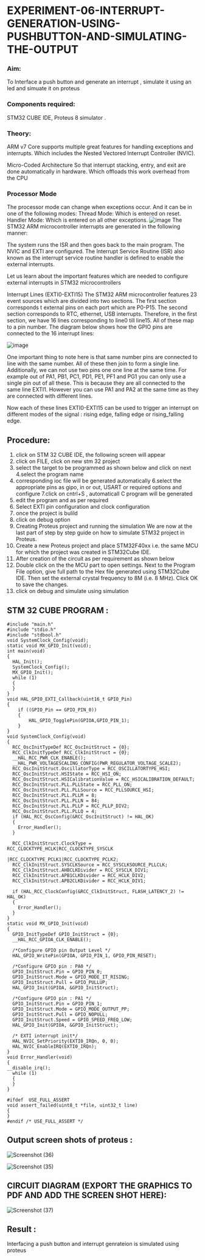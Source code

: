 # EXPERIMENT-06-INTERRUPT-GENERATION-USING-PUSHBUTTON-AND-SIMULATING-THE-OUTPUT

### Aim:
To Interface a push button and generate an interrupt , simulate it using an led and simuate it on  proteus 

### Components required:
STM32 CUBE IDE, Proteus 8 simulator .

### Theory:

ARM v7 Core supports multiple great features for handling exceptions and interrupts. Which includes the Nested Vectored Interrupt Controller (NVIC).

Micro-Coded Architecture So that interrupt stacking, entry, and exit are done automatically in hardware. Which offloads this work overhead from the CPU
### Processor Mode

The processor mode can change when exceptions occur. And it can be in one of the following modes:
Thread Mode: Which is entered on reset.
Handler Mode: Which is entered on all other exceptions.
![image](https://github.com/vasanthkumarch/EXPERIMENT-06-INTERRUPT-GENERATION-USING-PUSHBUTTON-AND-SIMULATING-THE-OUTPUT-/assets/36288975/4f52f2d6-4cdb-4315-b2b2-b55dc1639c43)
The STM32 ARM microcontroller interrupts are generated in the following manner:

The system runs the ISR and then goes back to the main program. The NVIC and EXTI are configured. The Interrupt Service Routine (ISR) also known as the interrupt service routine handler is defined to enable the external interrupts.

Let us learn about the important features which are needed to configure external interrupts in STM32 microcontrollers

Interrupt Lines (EXTI0-EXTI15)
The STM32 ARM microcontroller features 23 event sources which are divided into two sections. The first section corresponds t external pins on each port which are P0-P15. The second section corresponds to RTC, ethernet, USB interrupts. Therefore, in the first section, we have 16 lines corresponding to line0 till line15. All of these map to a pin number.
The diagram below shows how the GPIO pins are connected to the 16 interrupt lines:

![image](https://github.com/vasanthkumarch/EXPERIMENT-06-INTERRUPT-GENERATION-USING-PUSHBUTTON-AND-SIMULATING-THE-OUTPUT-/assets/36288975/3e1ededb-144c-4103-a64e-9132b7e06e1b)

One important thing to note here is that same number pins are connected to line with the same number. All of these then join to form a single line. Additionally, we can not use two pins one one line at the same time. For example out of PA1, PB1, PC1, PD1, PE1, PF1 and PG1 you can only use a single pin out of all these. This is because they are all connected to the same line EXTI1. However you can use PA1 and PA2 at the same time as they are connected with different lines.

Now each of these lines EXTI0-EXTI15 can be used to trigger an interrupt on different modes of the signal : rising edge, falling edge or rising_falling edge.
## Procedure:
 1. click on STM 32 CUBE IDE, the following screen will appear 
 2. click on FILE, click on new stm 32 project 
3. select the target to be programmed  as shown below and click on next
4.select the program name 
5. corresponding ioc file will be generated automatically 
6.select the appropriate pins as gipo, in or out, USART or required options and configure 
7.click on cntrl+S , automaticall C program will be generated 
8. edit the program and as per required
9. Select EXTI pin configuration and clock configuration 
10. once the project is bulild 
11. click on debug option 
12.  Creating Proteus project and running the simulation
We are now at the last part of step by step guide on how to simulate STM32 project in Proteus.
13. Create a new Proteus project and place STM32F40xx i.e. the same MCU for which the project was created in STM32Cube IDE. 
14. After creation of the circuit as per requirement as shown below 
14. Double click on the the MCU part to open settings. Next to the Program File option, give full path to the Hex file generated using STM32Cube IDE. Then set the external crystal frequency to 8M (i.e. 8 MHz). Click OK to save the changes.
15. click on debug and simulate using simulation

## STM 32 CUBE PROGRAM :
```
#include "main.h"
#include "stdio.h"
#include "stdbool.h"
void SystemClock_Config(void);
static void MX_GPIO_Init(void);
int main(void)
{
  HAL_Init();
  SystemClock_Config();
  MX_GPIO_Init();
  while (1)
  {
  }
}
void HAL_GPIO_EXTI_Callback(uint16_t GPIO_Pin)
{
	if ((GPIO_Pin == GPIO_PIN_0))
	{
		HAL_GPIO_TogglePin(GPIOA,GPIO_PIN_1);
	}
}
void SystemClock_Config(void)
{
  RCC_OscInitTypeDef RCC_OscInitStruct = {0};
  RCC_ClkInitTypeDef RCC_ClkInitStruct = {0};
  __HAL_RCC_PWR_CLK_ENABLE();
  __HAL_PWR_VOLTAGESCALING_CONFIG(PWR_REGULATOR_VOLTAGE_SCALE2);
  RCC_OscInitStruct.OscillatorType = RCC_OSCILLATORTYPE_HSI;
  RCC_OscInitStruct.HSIState = RCC_HSI_ON;
  RCC_OscInitStruct.HSICalibrationValue = RCC_HSICALIBRATION_DEFAULT;
  RCC_OscInitStruct.PLL.PLLState = RCC_PLL_ON;
  RCC_OscInitStruct.PLL.PLLSource = RCC_PLLSOURCE_HSI;
  RCC_OscInitStruct.PLL.PLLM = 8;
  RCC_OscInitStruct.PLL.PLLN = 84;
  RCC_OscInitStruct.PLL.PLLP = RCC_PLLP_DIV2;
  RCC_OscInitStruct.PLL.PLLQ = 4;
  if (HAL_RCC_OscConfig(&RCC_OscInitStruct) != HAL_OK)
  {
    Error_Handler();
  }
  
  RCC_ClkInitStruct.ClockType = RCC_CLOCKTYPE_HCLK|RCC_CLOCKTYPE_SYSCLK
                              |RCC_CLOCKTYPE_PCLK1|RCC_CLOCKTYPE_PCLK2;
  RCC_ClkInitStruct.SYSCLKSource = RCC_SYSCLKSOURCE_PLLCLK;
  RCC_ClkInitStruct.AHBCLKDivider = RCC_SYSCLK_DIV1;
  RCC_ClkInitStruct.APB1CLKDivider = RCC_HCLK_DIV2;
  RCC_ClkInitStruct.APB2CLKDivider = RCC_HCLK_DIV1;

  if (HAL_RCC_ClockConfig(&RCC_ClkInitStruct, FLASH_LATENCY_2) != HAL_OK)
  {
    Error_Handler();
  }
}
static void MX_GPIO_Init(void)
{
  GPIO_InitTypeDef GPIO_InitStruct = {0};
  __HAL_RCC_GPIOA_CLK_ENABLE();

  /*Configure GPIO pin Output Level */
  HAL_GPIO_WritePin(GPIOA, GPIO_PIN_1, GPIO_PIN_RESET);

  /*Configure GPIO pin : PA0 */
  GPIO_InitStruct.Pin = GPIO_PIN_0;
  GPIO_InitStruct.Mode = GPIO_MODE_IT_RISING;
  GPIO_InitStruct.Pull = GPIO_PULLUP;
  HAL_GPIO_Init(GPIOA, &GPIO_InitStruct);

  /*Configure GPIO pin : PA1 */
  GPIO_InitStruct.Pin = GPIO_PIN_1;
  GPIO_InitStruct.Mode = GPIO_MODE_OUTPUT_PP;
  GPIO_InitStruct.Pull = GPIO_NOPULL;
  GPIO_InitStruct.Speed = GPIO_SPEED_FREQ_LOW;
  HAL_GPIO_Init(GPIOA, &GPIO_InitStruct);

  /* EXTI interrupt init*/
  HAL_NVIC_SetPriority(EXTI0_IRQn, 0, 0);
  HAL_NVIC_EnableIRQ(EXTI0_IRQn);
}
void Error_Handler(void)
{
__disable_irq();
  while (1)
  {
  }
}

#ifdef  USE_FULL_ASSERT
void assert_failed(uint8_t *file, uint32_t line)
{
}
#endif /* USE_FULL_ASSERT */
```

## Output screen shots of proteus  :

 ![Screenshot (36)](https://github.com/Priyadharshini-Er/EXPERIMENT-06-INTERRUPT-GENERATION-USING-PUSHBUTTON-AND-SIMULATING-THE-OUTPUT-/assets/119558093/58857cc9-9bb9-469b-b3cd-36efa357cd30)

![Screenshot (35)](https://github.com/Priyadharshini-Er/EXPERIMENT-06-INTERRUPT-GENERATION-USING-PUSHBUTTON-AND-SIMULATING-THE-OUTPUT-/assets/119558093/44734c6a-7816-4e7a-8dd2-20b79ce88c3f)

 
 ## CIRCUIT DIAGRAM (EXPORT THE GRAPHICS TO PDF AND ADD THE SCREEN SHOT HERE): 
 ![Screenshot (37)](https://github.com/Priyadharshini-Er/EXPERIMENT-06-INTERRUPT-GENERATION-USING-PUSHBUTTON-AND-SIMULATING-THE-OUTPUT-/assets/119558093/914998cc-315f-4ce8-89fa-1d42c63a9225)

 
## Result :
Interfacing a push button and interrupt genrateion is simulated using proteus 

